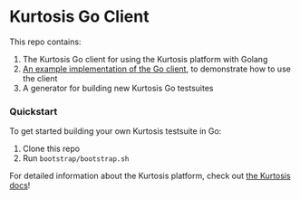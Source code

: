 Kurtosis Go Client
==================
This repo contains:

1. The Kurtosis Go client for using the Kurtosis platform with Golang
2. [An example implementation of the Go client](./example_impl), to demonstrate how to use the client
3. A generator for building new Kurtosis Go testsuites

### Quickstart
To get started building your own Kurtosis testsuite in Go:

1. Clone this repo
2. Run `bootstrap/bootstrap.sh`

For detailed information about the Kurtosis platform, check out [the Kurtosis docs](https://github.com/kurtosis-tech/kurtosis-docs)!
